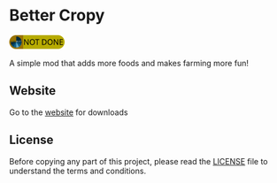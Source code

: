 # Better Cropy

[<img alt="Status" src="https://raw.githubusercontent.com/Orbinuity/.github/main/status/not_done.png" width="100" height="25">](https://orbinuity.github.io/statusIcons)

A simple mod that adds more foods and makes farming more fun!

## Website

Go to the [website](https://orbinuity.github.io/BetterCropyPage) for downloads

## License

Before copying any part of this project, please read the [LICENSE](./LICENSE) file to understand the terms and conditions.